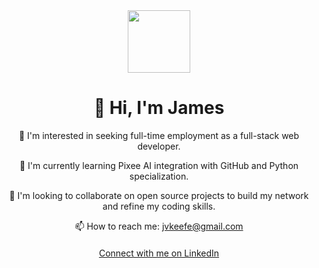 <!DOCTYPE html>
<html lang="en">
<head>
  <meta charset="UTF-8">
  <meta name="viewport" content="width=device-width, initial-scale=1.0">
 </head>
<div id="header" align="center">
  <img src="[https://media.giphy](https://media.giphy.com/media/pOEbLRT4SwD35IELiQ/giphy.gif)" width="100"/>
<body>

  <div>
    <h1>👋 Hi, I'm James</h1>
    <p>👀 I'm interested in seeking full-time employment as a full-stack web developer.</p>
    <p>🌱 I'm currently learning Pixee AI integration with GitHub and Python specialization.</p>
    <p>💞 I'm looking to collaborate on open source projects to build my network and refine my coding skills.</p>
    <p>📫 How to reach me: <a href="mailto:jvkeefe@gmail.com">jvkeefe@gmail.com</a></p>
  </div>

  <div style="text-align: center; margin-top: 20px;">
    <a href="https://www.linkedin.com/in/your-linkedin-profile" target="_blank">Connect with me on LinkedIn</a>
  </div>

  <script>
    // Your inline JavaScript code here
    // Example: alert("Hello, this is inline JavaScript!");
  </script>

</body>

</html>

